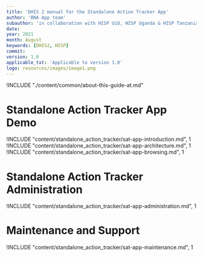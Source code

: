 ```yaml
---
title: 'DHIS 2 manual for the Standalone Action Tracker App'  
author: 'BNA App team'
subauthor: 'in collaboration with HISP UiO, HISP Uganda & HISP Tanzania'
date:
year: 2021
month: August
keywords: [DHIS2, HISP]
commit:
version: 1.0
applicable_txt: 'Applicable to version 1.0'
logo: resources/images/image1.png
---
```


<!--DHIS2-SECTION-ID:index-->

!INCLUDE "./content/common/about-this-guide-at.md"

# Standalone Action Tracker App Demo

!INCLUDE "content/standalone_action_tracker/sat-app-introduction.md", 1
!INCLUDE "content/standalone_action_tracker/sat-app-architecture.md", 1
!INCLUDE "content/standalone_action_tracker/sat-app-browsing.md", 1

# Standalone Action Tracker Administration

!INCLUDE "content/standalone_action_tracker/sat-app-administration.md", 1

# Maintenance and Support

!INCLUDE "content/standalone_action_tracker/sat-app-maintenance.md", 1
